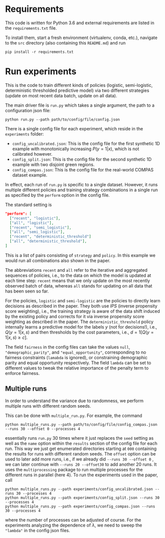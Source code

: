 # Requirements

This code is written for Python 3.6 and external requirements are listed in the `requirements.txt` file.

To install them, start a fresh environment (virtualenv, conda, etc.), navigate to the `src` directory (also containing this `README.md`) and run

```shell
pip install -r requirements.txt
```

# Run experiments

This is the code to train different kinds of policies (logistic, semi-logistic, deterministic thresholded predictive model) via two different strategies (update on most recent data batch, update on all data).

The main driver file is `run.py` which takes a single argument, the path to a configuration json file:

```shell
python run.py --path path/to/config/file/config.json
```

There is a single config file for each experiment, which reside in the `experiments` folder:

* `config_uncalibrated.json`: This is the config file for the first synthetic 1D example with monotonically increasing $P(y = 1 | x)$, which is not calibrated however.
* `config_split.json`: This is the config file for the second synthetic 1D example with two disjoint green regions.
* `config_compas.json`: This is the config file for the real-world COMPAS dataset example.

In effect, each run of `run.py` is specific to a single dataset. However, it runs multiple different policies and training strategy combinations in a single run as specified by the `perform` option in the config file.

The standard setting is

```json
"perform": [
  ["recent", "logistic"],
  ["all", "logistic"],
  ["recent", "semi_logistic"],
  ["all", "semi_logistic"],
  ["recent", "deterministic_threshold"]
  ["all", "deterministic_threshold"],
]
```

This is a list of pairs consisting of `strategy` and `policy`. In this example we would run all combinations also shown in the paper.

The abbreviations `recent` and `all` refer to the iterative and aggregated sequences of policies, i.e., to the data on which the model is updated at each time step: `recent` means that we only update on the most recently observed batch of data, whereas `all` stands for updating on all data that has been seen so far.

For the policies, `logistic` and `semi-logistic` are the policies to directly learn decisions as described in the paper. They both use *IPS* (inverse propensity score weighting), i.e., the training strategy is aware of the data shift induced by the existing policy and corrects for it via inverse propensity score weighting as described in the paper.
The `deterministic_threshold` policy internally learns a predictive model for the labels $y$ (not for decisions!), i.e., $Q(y = 1| x, s)$ and then thresholds by the cost parameters, i.e., $d = 1[Q(y = 1 | x, s) \ge c]$.

The field `fairness` in the config files can take the values `null`, `"demographic_parity"`, and `"equal_opportunity"`, corresponding to no fairness constraints (`lamabda` is ignored), or constraining demographic parity and equal opportunity respectively.
The field `lambda` can be set to different values to tweak the relative importance of the penalty term to enforce fairness.

## Multiple runs

In order to understand the variance due to randomness, we perform multiple runs with different random seeds.

This can be done with `multiple_run.py`. For example, the command

```shell
python multiple_runs.py --path path/to/config/file/config_compas.json --runs 30 --offset 0 --processes 4
```

essentially runs `run.py` 30 times where it just replaces the `seed` setting as well as the `name` option within the `results` section of the config file for each run.
This way we just get enumerated directories starting at `000` containing the results for runs with different random seeds.
The `offset` option can be used to later add more runs, i.e., if we already did `--runs 30 --offset 0` , we can later continue with `--runs 20 --offset30` to add another 20 runs.
It uses the `multiprocessing` package to run multiple processes for the different runs in parallel (here 4).
To run the experiments used in the paper, call

```shell
python multiple_runs.py --path experiments/config_uncalibrated.json --runs 30 --processes 4
python multiple_runs.py --path experiments/config_split.json --runs 30 --processes 4
python multiple_runs.py --path experiments/config_compas.json --runs 30 --processes 4
```

where the number of processes can be adjusted of course.
For the experiments analyzing the dependence of $\lambda$, we need to sweep the `"lambda"` in the config json files.